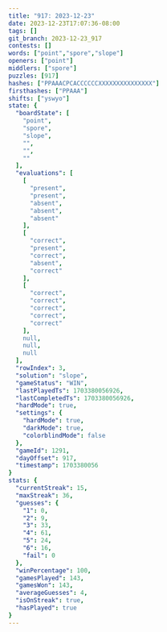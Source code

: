 ```yaml
---
title: "917: 2023-12-23"
date: 2023-12-23T17:07:36-08:00
tags: []
git_branch: 2023-12-23_917
contests: []
words: ["point","spore","slope"]
openers: ["point"]
middlers: ["spore"]
puzzles: [917]
hashes: ["PPAAACPCACCCCCCXXXXXXXXXXXXXXX"]
firsthashes: ["PPAAA"]
shifts: ["yswyo"]
state: {
  "boardState": [
    "point",
    "spore",
    "slope",
    "",
    "",
    ""
  ],
  "evaluations": [
    [
      "present",
      "present",
      "absent",
      "absent",
      "absent"
    ],
    [
      "correct",
      "present",
      "correct",
      "absent",
      "correct"
    ],
    [
      "correct",
      "correct",
      "correct",
      "correct",
      "correct"
    ],
    null,
    null,
    null
  ],
  "rowIndex": 3,
  "solution": "slope",
  "gameStatus": "WIN",
  "lastPlayedTs": 1703380056926,
  "lastCompletedTs": 1703380056926,
  "hardMode": true,
  "settings": {
    "hardMode": true,
    "darkMode": true,
    "colorblindMode": false
  },
  "gameId": 1291,
  "dayOffset": 917,
  "timestamp": 1703380056
}
stats: {
  "currentStreak": 15,
  "maxStreak": 36,
  "guesses": {
    "1": 0,
    "2": 9,
    "3": 33,
    "4": 61,
    "5": 24,
    "6": 16,
    "fail": 0
  },
  "winPercentage": 100,
  "gamesPlayed": 143,
  "gamesWon": 143,
  "averageGuesses": 4,
  "isOnStreak": true,
  "hasPlayed": true
}
---
```

<!-- more -->
